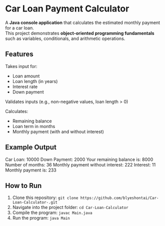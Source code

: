 # Car Loan Payment Calculator

A **Java console application** that calculates the estimated monthly payment for a car loan.  
This project demonstrates **object-oriented programming fundamentals** such as variables, conditionals, and arithmetic operations.

## Features
Takes input for:
- Loan amount  
- Loan length (in years)  
- Interest rate  
- Down payment

Validates inputs (e.g., non-negative values, loan length > 0)

Calculates:
- Remaining balance  
- Loan term in months  
- Monthly payment (with and without interest)  

## Example Output
Car Loan: 10000
Down Payment: 2000
Your remaining balance is: 8000
Number of months: 36
Monthly payment without interest: 222
Interest: 11
Monthly payment is: 233


## How to Run
1. Clone this repository: `git clone https://github.com/blyeshontai/Car-Loan-Calculator-.git`
2. Navigate into the project folder: `cd Car-Loan-Calculator` 
3. Compile the program: `javac Main.java`
4. Run the program: `java Main`
